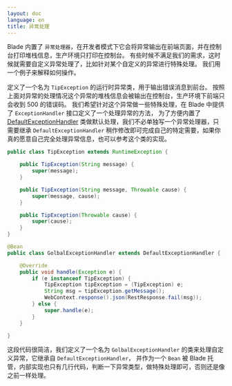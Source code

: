 ```yaml
---
layout: doc
language: en
title: 异常处理
---
```


Blade 内置了 `异常处理器`，在开发者模式下它会将异常输出在前端页面，并在控制台打印堆栈信息，生产环境只打印在控制台。
有些时候不满足我们的需求，这时候就需要自定义异常处理了，比如针对某个自定义的异常进行特殊处理。
我们用一个例子来解释如何操作。

定义了一个名为 `TipException` 的运行时异常类，用于输出错误消息到前台。
按照上面对异常的处理情况这个异常的堆栈信息会被输出在控制台，生产环境下前端只会收到 500 的错误码。
我们希望针对这个异常做一些特殊处理，在 Blade 中提供了 `ExceptionHandler` 接口定义了一个处理异常的方法，
为了方便内置了 [DefaultExceptionHandler]() 类做默认处理，我们不必单独写一个异常处理器，只需要继承 `DefaultExceptionHandler`
稍作修改即可完成自己的特定需要，如果你真的愿意自己完全处理异常信息，也可以参考这个类的实现。

```java
public class TipException extends RuntimeException {

    public TipException(String message) {
        super(message);
    }

    public TipException(String message, Throwable cause) {
        super(message, cause);
    }

    public TipException(Throwable cause) {
        super(cause);
    }
}

@Bean
public class GolbalExceptionHandler extends DefaultExceptionHandler {

    @Override
    public void handle(Exception e) {
        if (e instanceof TipException) {
            TipException tipException = (TipException) e;
            String msg = tipException.getMessage();
            WebContext.response().json(RestResponse.fail(msg));
        } else {
            super.handle(e);
        }
    }

}
```

这段代码很简洁，我们定义了一个名为 `GolbalExceptionHandler` 的类来处理自定义异常，它继承自 `DefaultExceptionHandler`，
并作为一个 `Bean` 被 Blade 托管，内部实现也只有几行代码，判断一下异常类型，做特殊处理即可，否则还是像之前一样处理。